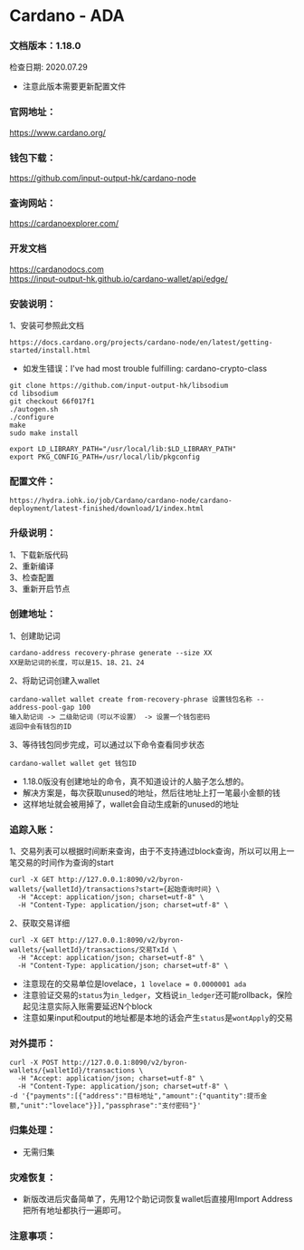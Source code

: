 # Cardano - ADA

### 文档版本：1.18.0
检查日期: 2020.07.29
* 注意此版本需要更新配置文件

### 官网地址：
https://www.cardano.org/

### 钱包下载：
https://github.com/input-output-hk/cardano-node

### 查询网站：
https://cardanoexplorer.com/

### 开发文档
https://cardanodocs.com  
https://input-output-hk.github.io/cardano-wallet/api/edge/

### 安装说明：
1、安装可参照此文档
```
https://docs.cardano.org/projects/cardano-node/en/latest/getting-started/install.html
```
* 如发生错误：I've had most trouble fulfilling: cardano-crypto-class
```
git clone https://github.com/input-output-hk/libsodium
cd libsodium
git checkout 66f017f1
./autogen.sh
./configure
make
sudo make install

export LD_LIBRARY_PATH="/usr/local/lib:$LD_LIBRARY_PATH"
export PKG_CONFIG_PATH=/usr/local/lib/pkgconfig
```

### 配置文件：
```
https://hydra.iohk.io/job/Cardano/cardano-node/cardano-deployment/latest-finished/download/1/index.html
```

### 升级说明：
1、下载新版代码  
2、重新编译  
3、检查配置  
3、重新开启节点

### 创建地址：
1、创建助记词
```
cardano-address recovery-phrase generate --size XX
XX是助记词的长度，可以是15、18、21、24
```
2、将助记词创建入wallet
```
cardano-wallet wallet create from-recovery-phrase 设置钱包名称 --address-pool-gap 100
输入助记词 -> 二级助记词（可以不设置） -> 设置一个钱包密码
返回中会有钱包的ID
```
3、等待钱包同步完成，可以通过以下命令查看同步状态
```
cardano-wallet wallet get 钱包ID
```
* 1.18.0版没有创建地址的命令，真不知道设计的人脑子怎么想的。
* 解决方案是，每次获取unused的地址，然后往地址上打一笔最小金额的钱
* 这样地址就会被用掉了，wallet会自动生成新的unused的地址

### 追踪入账：
1、交易列表可以根据时间断来查询，由于不支持通过block查询，所以可以用上一笔交易的时间作为查询的start
```
curl -X GET http://127.0.0.1:8090/v2/byron-wallets/{walletId}/transactions?start={起始查询时间} \
  -H "Accept: application/json; charset=utf-8" \
  -H "Content-Type: application/json; charset=utf-8" \
```  
2、获取交易详细
```
curl -X GET http://127.0.0.1:8090/v2/byron-wallets/{walletId}/transactions/交易TxId \
  -H "Accept: application/json; charset=utf-8" \
  -H "Content-Type: application/json; charset=utf-8" \
```
* 注意现在的交易单位是lovelace，`1 lovelace = 0.0000001 ada`
* 注意验证交易的`status`为`in_ledger`，文档说`in_ledger`还可能rollback，保险起见注意实际入账需要延迟N个block
* 注意如果input和output的地址都是本地的话会产生`status`是`wontApply`的交易

### 对外提币：
```
curl -X POST http://127.0.0.1:8090/v2/byron-wallets/{walletId}/transactions \
  -H "Accept: application/json; charset=utf-8" \
  -H "Content-Type: application/json; charset=utf-8" \
-d '{"payments":[{"address":"目标地址","amount":{"quantity":提币金额,"unit":"lovelace"}}],"passphrase":"支付密码"}'
```

### 归集处理：
* 无需归集

### 灾难恢复：
* 新版改进后灾备简单了，先用12个助记词恢复wallet后直接用Import Address把所有地址都执行一遍即可。  

### 注意事项：
